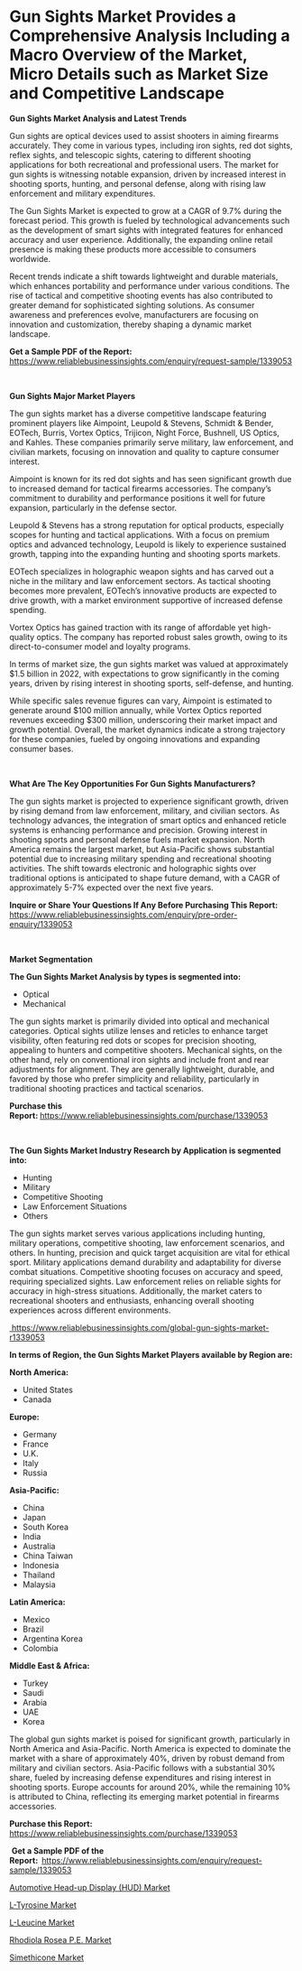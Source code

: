 <p><h1>Gun Sights Market Provides a Comprehensive Analysis Including a Macro Overview of the Market, Micro Details such as Market Size and Competitive Landscape</h1></p><p><strong>Gun Sights Market Analysis and Latest Trends</strong></p>
<p><p>Gun sights are optical devices used to assist shooters in aiming firearms accurately. They come in various types, including iron sights, red dot sights, reflex sights, and telescopic sights, catering to different shooting applications for both recreational and professional users. The market for gun sights is witnessing notable expansion, driven by increased interest in shooting sports, hunting, and personal defense, along with rising law enforcement and military expenditures.</p><p>The Gun Sights Market is expected to grow at a CAGR of 9.7% during the forecast period. This growth is fueled by technological advancements such as the development of smart sights with integrated features for enhanced accuracy and user experience. Additionally, the expanding online retail presence is making these products more accessible to consumers worldwide. </p><p>Recent trends indicate a shift towards lightweight and durable materials, which enhances portability and performance under various conditions. The rise of tactical and competitive shooting events has also contributed to greater demand for sophisticated sighting solutions. As consumer awareness and preferences evolve, manufacturers are focusing on innovation and customization, thereby shaping a dynamic market landscape.</p></p>
<p><strong>Get a Sample PDF of the Report:&nbsp;</strong> <a href="https://www.reliablebusinessinsights.com/enquiry/request-sample/1339053?utm_campaign=1873&utm_medium=2&utm_source=Github&utm_content=ia&utm_term=08012025&utm_id=gun-sights">https://www.reliablebusinessinsights.com/enquiry/request-sample/1339053</a></p>
<p>&nbsp;</p>
<p><strong>Gun Sights Major Market Players</strong></p>
<p><p>The gun sights market has a diverse competitive landscape featuring prominent players like Aimpoint, Leupold & Stevens, Schmidt & Bender, EOTech, Burris, Vortex Optics, Trijicon, Night Force, Bushnell, US Optics, and Kahles. These companies primarily serve military, law enforcement, and civilian markets, focusing on innovation and quality to capture consumer interest.</p><p>Aimpoint is known for its red dot sights and has seen significant growth due to increased demand for tactical firearms accessories. The company’s commitment to durability and performance positions it well for future expansion, particularly in the defense sector.</p><p>Leupold & Stevens has a strong reputation for optical products, especially scopes for hunting and tactical applications. With a focus on premium optics and advanced technology, Leupold is likely to experience sustained growth, tapping into the expanding hunting and shooting sports markets.</p><p>EOTech specializes in holographic weapon sights and has carved out a niche in the military and law enforcement sectors. As tactical shooting becomes more prevalent, EOTech’s innovative products are expected to drive growth, with a market environment supportive of increased defense spending.</p><p>Vortex Optics has gained traction with its range of affordable yet high-quality optics. The company has reported robust sales growth, owing to its direct-to-consumer model and loyalty programs. </p><p>In terms of market size, the gun sights market was valued at approximately $1.5 billion in 2022, with expectations to grow significantly in the coming years, driven by rising interest in shooting sports, self-defense, and hunting. </p><p>While specific sales revenue figures can vary, Aimpoint is estimated to generate around $100 million annually, while Vortex Optics reported revenues exceeding $300 million, underscoring their market impact and growth potential. Overall, the market dynamics indicate a strong trajectory for these companies, fueled by ongoing innovations and expanding consumer bases.</p></p>
<p>&nbsp;</p>
<p><strong>What Are The Key Opportunities For Gun Sights Manufacturers?</strong></p>
<p><p>The gun sights market is projected to experience significant growth, driven by rising demand from law enforcement, military, and civilian sectors. As technology advances, the integration of smart optics and enhanced reticle systems is enhancing performance and precision. Growing interest in shooting sports and personal defense fuels market expansion. North America remains the largest market, but Asia-Pacific shows substantial potential due to increasing military spending and recreational shooting activities. The shift towards electronic and holographic sights over traditional options is anticipated to shape future demand, with a CAGR of approximately 5-7% expected over the next five years.</p></p>
<p><strong>Inquire or Share Your Questions If Any Before Purchasing This Report:</strong> <a href="https://www.reliablebusinessinsights.com/enquiry/pre-order-enquiry/1339053?utm_campaign=1873&utm_medium=2&utm_source=Github&utm_content=ia&utm_term=08012025&utm_id=gun-sights">https://www.reliablebusinessinsights.com/enquiry/pre-order-enquiry/1339053</a></p>
<p>&nbsp;</p>
<p><strong>Market Segmentation</strong></p>
<p><strong>The Gun Sights Market Analysis by types is segmented into:</strong></p>
<p><ul><li>Optical</li><li>Mechanical</li></ul></p>
<p><p>The gun sights market is primarily divided into optical and mechanical categories. Optical sights utilize lenses and reticles to enhance target visibility, often featuring red dots or scopes for precision shooting, appealing to hunters and competitive shooters. Mechanical sights, on the other hand, rely on conventional iron sights and include front and rear adjustments for alignment. They are generally lightweight, durable, and favored by those who prefer simplicity and reliability, particularly in traditional shooting practices and tactical scenarios.</p></p>
<p><strong>Purchase this Report:&nbsp;</strong><a href="https://www.reliablebusinessinsights.com/purchase/1339053?utm_campaign=1873&utm_medium=2&utm_source=Github&utm_content=ia&utm_term=08012025&utm_id=gun-sights">https://www.reliablebusinessinsights.com/purchase/1339053</a></p>
<p>&nbsp;</p>
<p><strong>The Gun Sights Market Industry Research by Application is segmented into:</strong></p>
<p><ul><li>Hunting</li><li>Military</li><li>Competitive Shooting</li><li>Law Enforcement Situations</li><li>Others</li></ul></p>
<p><p>The gun sights market serves various applications including hunting, military operations, competitive shooting, law enforcement scenarios, and others. In hunting, precision and quick target acquisition are vital for ethical sport. Military applications demand durability and adaptability for diverse combat situations. Competitive shooting focuses on accuracy and speed, requiring specialized sights. Law enforcement relies on reliable sights for accuracy in high-stress situations. Additionally, the market caters to recreational shooters and enthusiasts, enhancing overall shooting experiences across different environments.</p></p>
<p><a href="https://www.reliablebusinessinsights.com/global-gun-sights-market-r1339053?utm_campaign=1873&utm_medium=2&utm_source=Github&utm_content=ia&utm_term=08012025&utm_id=gun-sights">&nbsp;https://www.reliablebusinessinsights.com/global-gun-sights-market-r1339053</a></p>
<p><strong>In terms of Region, the Gun Sights Market Players available by Region are:</strong></p>
<p>
    <p> <strong> North America: </strong>
        <ul>
            <li>United States</li>
            <li>Canada</li>
        </ul>
        </p> 
    <p> <strong> Europe: </strong>
        <ul>
            <li>Germany</li>
            <li>France</li>
            <li>U.K.</li>
            <li>Italy</li>
            <li>Russia</li>
        </ul>
        </p> 
    <p> <strong> Asia-Pacific: </strong>
        <ul>
            <li>China</li>
            <li>Japan</li>
            <li>South Korea</li>
            <li>India</li>
            <li>Australia</li>
            <li>China Taiwan</li>
            <li>Indonesia</li>
            <li>Thailand</li>
            <li>Malaysia</li>
        </ul>
        </p> 
    <p> <strong> Latin America: </strong>
        <ul>
            <li>Mexico</li>
            <li>Brazil</li>
            <li>Argentina Korea</li>
            <li>Colombia</li>
        </ul>
        </p> 
    <p> <strong> Middle East & Africa: </strong>
        <ul>
            <li>Turkey</li>
            <li>Saudi</li>
            <li>Arabia</li>
            <li>UAE</li>
            <li>Korea</li>
        </ul>
    </p>
    </p>
<p><p>The global gun sights market is poised for significant growth, particularly in North America and Asia-Pacific. North America is expected to dominate the market with a share of approximately 40%, driven by robust demand from military and civilian sectors. Asia-Pacific follows with a substantial 30% share, fueled by increasing defense expenditures and rising interest in shooting sports. Europe accounts for around 20%, while the remaining 10% is attributed to China, reflecting its emerging market potential in firearms accessories.</p></p>
<p><strong>Purchase this Report: </strong><a href="https://www.reliablebusinessinsights.com/purchase/1339053?utm_campaign=1873&utm_medium=2&utm_source=Github&utm_content=ia&utm_term=08012025&utm_id=gun-sights">https://www.reliablebusinessinsights.com/purchase/1339053</a></p>
<p>&nbsp;<strong>Get a Sample PDF of the Report:&nbsp;&nbsp;</strong><a href="https://www.reliablebusinessinsights.com/enquiry/request-sample/1339053?utm_campaign=1873&utm_medium=2&utm_source=Github&utm_content=ia&utm_term=08012025&utm_id=gun-sights">https://www.reliablebusinessinsights.com/enquiry/request-sample/1339053</a></p>
<p><strong></strong></p>
<p><p><a href="https://www.linkedin.com/pulse/automotive-head-up-display-hud-market-trends-insights-type-application-2sose?utm_campaign=1873&utm_medium=2&utm_source=Github&utm_content=ia&utm_term=08012025&utm_id=gun-sights">Automotive Head-up Display (HUD) Market</a></p><p><a href="https://github.com/triattwood9919/Market-Research-Report-List-1/blob/main/l-tyrosine-market.md?utm_campaign=1873&utm_medium=2&utm_source=Github&utm_content=ia&utm_term=08012025&utm_id=gun-sights">L-Tyrosine Market</a></p><p><a href="https://github.com/stillsfloria19981/Market-Research-Report-List-1/blob/main/l-leucine-market.md?utm_campaign=1873&utm_medium=2&utm_source=Github&utm_content=ia&utm_term=08012025&utm_id=gun-sights">L-Leucine Market</a></p><p><a href="https://www.linkedin.com/pulse/rhodiola-rosea-pe-industry-growth-opportunities-growing-cagr-82-from-1jshc?utm_campaign=1873&utm_medium=2&utm_source=Github&utm_content=ia&utm_term=08012025&utm_id=gun-sights">Rhodiola Rosea P.E. Market</a></p><p><a href="https://www.linkedin.com/pulse/competitive-analysis-simethicone-market-from-2025-2032-112-cagr-trends-wuepc?utm_campaign=1873&utm_medium=2&utm_source=Github&utm_content=ia&utm_term=08012025&utm_id=gun-sights">Simethicone Market</a></p></p>